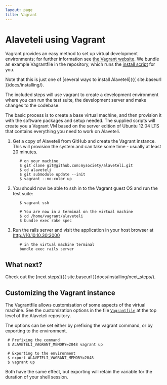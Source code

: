 ```yaml
---
layout: page
title: Vagrant
---
```

# Alaveteli using Vagrant

<p class="lead">
Vagrant provides an easy method to set up virtual development environments; for
further information see <a href="http://www.vagrantup.com">the Vagrant website</a>.
We bundle an example Vagrantfile in the repository, which runs the
<a href="{{ site.baseurl }}docs/installing/script/">install script</a> for you.
</p>

Note that this is just one of [several ways to install Alaveteli]({{ site.baseurl }}docs/installing/).

The included steps will use vagrant to create a development environment
where you can run the test suite, the development server and make
changes to the codebase.

The basic process is to create a base virtual machine, and then
provision it with the software packages and setup needed. The supplied
scripts will create you a Vagrant VM based on the server edition of
Ubuntu 12.04 LTS that contains everything you need to work on Alaveteli.

1.   Get a copy of Alaveteli from GitHub and create the Vagrant instance.
  This will provision the system and can take some time - usually at
  least 20 minutes.

            # on your machine
            $ git clone git@github.com:mysociety/alaveteli.git
            $ cd alaveteli
            $ git submodule update --init
            $ vagrant --no-color up

2.   You should now be able to ssh in to the Vagrant guest OS and run the
  test suite:

            $ vagrant ssh

            # You are now in a terminal on the virtual machine
            $ cd /home/vagrant/alaveteli
            $ bundle exec rake spec


3.   Run the rails server and visit the application in your host browser
   at http://10.10.10.30:3000

            # in the virtual machine terminal
            bundle exec rails server

## What next?

Check out the [next steps]({{ site.baseurl }}docs/installing/next_steps/).

## Customizing the Vagrant instance

The Vagrantfile allows customisation of some aspects of the virtual machine. See the customization options in the file [`Vagrantfile`](https://github.com/mysociety/alaveteli/blob/master/Vagrantfile#L30) at the top level of the Alaveteli repository.

The options can be set either by prefixing the vagrant command, or by
exporting to the environment.

     # Prefixing the command
     $ ALAVETELI_VAGRANT_MEMORY=2048 vagrant up

     # Exporting to the environment
     $ export ALAVETELI_VAGRANT_MEMORY=2048
     $ vagrant up

Both have the same effect, but exporting will retain the variable for the duration of your shell session.

